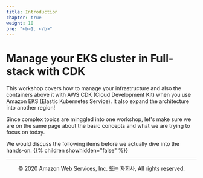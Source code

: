 ```yaml
---
title: Introduction
chapter: true
weight: 10
pre: "<b>1. </b>"
---
```


# Manage your EKS cluster in Full-stack with CDK

This workshop covers how to manage your infrastructure and also the containers above it with AWS CDK (Cloud Development Kit) when you use Amazon EKS (Elastic Kubernetes Service). It also expand the architecture into another region!

Since complex topics are minggled into one workshop, let's make sure we are on the same page about the basic concepts and what we are trying to focus on today.

We would discuss the following items before we actually dive into the hands-on.
{{% children showhidden="false" %}}

---
<p align="center">
© 2020 Amazon Web Services, Inc. 또는 자회사, All rights reserved.
</p>
